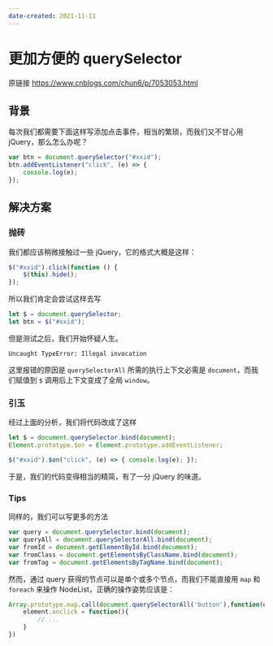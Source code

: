 ```yaml
---
date-created: 2021-11-11
---
```




# 更加方便的 querySelector

原链接 <https://www.cnblogs.com/chun6/p/7053053.html>

## 背景

每次我们都需要下面这样写添加点击事件，相当的繁琐，而我们又不甘心用 jQuery，那么怎么办呢？

```javascript
var btn = document.querySelector("#xxid");
btn.addEventListener("click", (e) => {
	console.log(e);
});
```

## 解决方案

### 抛砖

我们都应该稍微接触过一些 jQuery，它的格式大概是这样：

```javascript
$("#xxid").click(function () {
	$(this).hide();
});
```

所以我们肯定会尝试这样去写

```javascript
let $ = document.querySelector;
let btn = $("#xxid");
```

但是测试之后，我们开始怀疑人生。

```shell
Uncaught TypeError: Illegal invocation
```

这里报错的原因是 `querySelectorAll` 所需的执行上下文必需是 `document`，而我们赋值到 `$` 调用后上下文变成了全局 `window`。

### 引玉

经过上面的分析，我们将代码改成了这样

```javascript
let $ = document.querySelector.bind(document);
Element.prototype.$on = Element.prototype.addEventListener;

$("#xxid").$on("click", (e) => { console.log(e); });
```

于是，我们的代码变得相当的精简，有了一分 jQuery 的味道。

### Tips

同样的，我们可以写更多的方法

```javascript
var query = document.querySelector.bind(document);
var queryAll = document.querySelectorAll.bind(document);
var fromId = document.getElementById.bind(document);
var fromClass = document.getElementsByClassName.bind(document);
var fromTag = document.getElementsByTagName.bind(document);
```

然而，通过 query 获得的节点可以是单个或多个节点，而我们不能直接用 `map` 和 `foreach` 来操作 NodeList，正确的操作姿势应该是：

```javascript
Array.prototype.map.call(document.querySelectorAll('button'),function(element,index){
    element.onclick = function(){
        // ...
    }
})
```